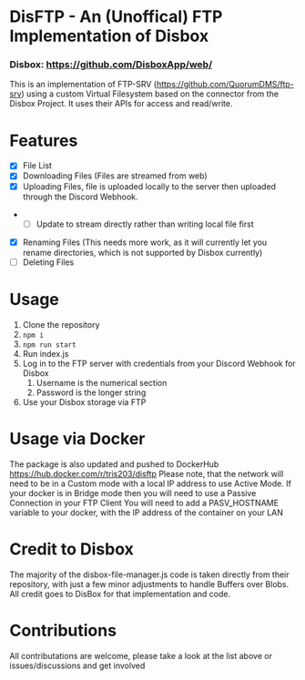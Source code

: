 # DisFTP - An (Unoffical) FTP Implementation of Disbox
### Disbox: https://github.com/DisboxApp/web/

This is an implementation of FTP-SRV (https://github.com/QuorumDMS/ftp-srv) using a custom Virtual Filesystem based on the connector from the Disbox Project.
It uses their APIs for access and read/write.

# Features
- [x] File List
- [x] Downloading Files (Files are streamed from web)
- [x] Uploading Files, file is uploaded locally to the server then uploaded through the Discord Webhook.
- - [ ] Update to stream directly rather than writing local file first
- [x] Renaming Files (This needs more work, as it will currently let you rename directories, which is not supported by Disbox currently)
- [ ] Deleting Files

# Usage
1. Clone the repository
2. ```npm i ```
3. ```npm run start```
4. Run index.js
5. Log in to the FTP server with credentials from your Discord Webhook for Disbox
    1. Username is the numerical section
    2. Password is the longer string
6. Use your Disbox storage via FTP

# Usage via Docker
The package is also updated and pushed to DockerHub https://hub.docker.com/r/tris203/disftp
Please note, that the network will need to be in a Custom mode with a local IP address to use Active Mode.
If your docker is in Bridge mode then you will need to use a Passive Connection in your FTP Client
You will need to add a PASV_HOSTNAME variable to your docker, with the IP address of the container on your LAN

# Credit to Disbox
The majority of the disbox-file-manager.js code is taken directly from their repository, with just a few minor adjustments to handle Buffers over Blobs.
All credit goes to DisBox for that implementation and code.

# Contributions

All contributations are welcome, please take a look at the list above or issues/discussions and get involved
